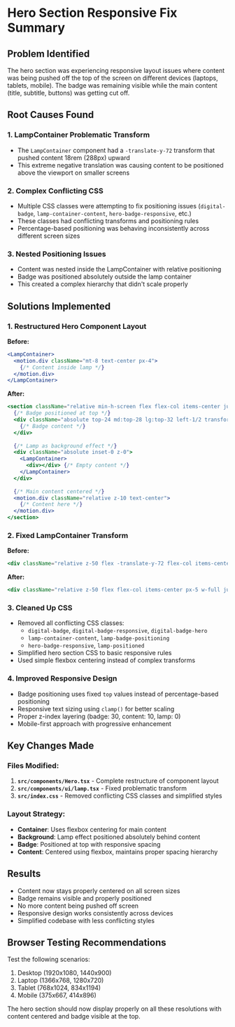 # Hero Section Responsive Fix Summary

## Problem Identified
The hero section was experiencing responsive layout issues where content was being pushed off the top of the screen on different devices (laptops, tablets, mobile). The badge was remaining visible while the main content (title, subtitle, buttons) was getting cut off.

## Root Causes Found

### 1. LampContainer Problematic Transform
- The `LampContainer` component had a `-translate-y-72` transform that pushed content 18rem (288px) upward
- This extreme negative translation was causing content to be positioned above the viewport on smaller screens

### 2. Complex Conflicting CSS
- Multiple CSS classes were attempting to fix positioning issues (`digital-badge`, `lamp-container-content`, `hero-badge-responsive`, etc.)
- These classes had conflicting transforms and positioning rules
- Percentage-based positioning was behaving inconsistently across different screen sizes

### 3. Nested Positioning Issues
- Content was nested inside the LampContainer with relative positioning
- Badge was positioned absolutely outside the lamp container
- This created a complex hierarchy that didn't scale properly

## Solutions Implemented

### 1. Restructured Hero Component Layout
**Before:**
```jsx
<LampContainer>
  <motion.div className="mt-8 text-center px-4">
    {/* Content inside lamp */}
  </motion.div>
</LampContainer>
```

**After:**
```jsx
<section className="relative min-h-screen flex flex-col items-center justify-center">
  {/* Badge positioned at top */}
  <div className="absolute top-24 md:top-28 lg:top-32 left-1/2 transform -translate-x-1/2 z-30">
    {/* Badge content */}
  </div>
  
  {/* Lamp as background effect */}
  <div className="absolute inset-0 z-0">
    <LampContainer>
      <div></div> {/* Empty content */}
    </LampContainer>
  </div>
  
  {/* Main content centered */}
  <motion.div className="relative z-10 text-center">
    {/* Content here */}
  </motion.div>
</section>
```

### 2. Fixed LampContainer Transform
**Before:**
```jsx
<div className="relative z-50 flex -translate-y-72 flex-col items-center px-5 w-full">
```

**After:**
```jsx
<div className="relative z-50 flex flex-col items-center px-5 w-full justify-center min-h-full">
```

### 3. Cleaned Up CSS
- Removed all conflicting CSS classes:
  - `digital-badge`, `digital-badge-responsive`, `digital-badge-hero`
  - `lamp-container-content`, `lamp-badge-positioning`
  - `hero-badge-responsive`, `lamp-positioned`
- Simplified hero section CSS to basic responsive rules
- Used simple flexbox centering instead of complex transforms

### 4. Improved Responsive Design
- Badge positioning uses fixed `top` values instead of percentage-based positioning
- Responsive text sizing using `clamp()` for better scaling
- Proper z-index layering (badge: 30, content: 10, lamp: 0)
- Mobile-first approach with progressive enhancement

## Key Changes Made

### Files Modified:
1. **`src/components/Hero.tsx`** - Complete restructure of component layout
2. **`src/components/ui/lamp.tsx`** - Fixed problematic transform
3. **`src/index.css`** - Removed conflicting CSS classes and simplified styles

### Layout Strategy:
- **Container**: Uses flexbox centering for main content
- **Background**: Lamp effect positioned absolutely behind content
- **Badge**: Positioned at top with responsive spacing
- **Content**: Centered using flexbox, maintains proper spacing hierarchy

## Results
- Content now stays properly centered on all screen sizes
- Badge remains visible and properly positioned
- No more content being pushed off screen
- Responsive design works consistently across devices
- Simplified codebase with less conflicting styles

## Browser Testing Recommendations
Test the following scenarios:
1. Desktop (1920x1080, 1440x900)
2. Laptop (1366x768, 1280x720)
3. Tablet (768x1024, 834x1194)
4. Mobile (375x667, 414x896)

The hero section should now display properly on all these resolutions with content centered and badge visible at the top.
